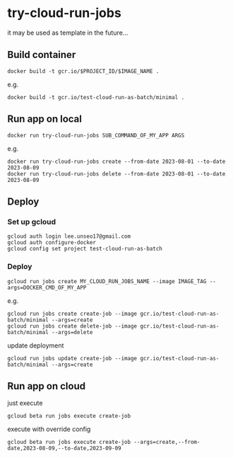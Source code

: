 # try-cloud-run-jobs

it may be used as template in the future...

## Build container

```
docker build -t gcr.io/$PROJECT_ID/$IMAGE_NAME .
```

e.g.

```
docker build -t gcr.io/test-cloud-run-as-batch/minimal .
```

## Run app on local

```
docker run try-cloud-run-jobs SUB_COMMAND_OF_MY_APP ARGS
```

e.g.

```
docker run try-cloud-run-jobs create --from-date 2023-08-01 --to-date 2023-08-09
docker run try-cloud-run-jobs delete --from-date 2023-08-01 --to-date 2023-08-09
```

## Deploy

### Set up gcloud

```
gcloud auth login lee.unseo17@gmail.com
gcloud auth configure-docker
gcloud config set project test-cloud-run-as-batch
```

### Deploy

```
gcloud run jobs create MY_CLOUD_RUN_JOBS_NAME --image IMAGE_TAG --args=DOCKER_CMD_OF_MY_APP
```

e.g.

```
gcloud run jobs create create-job --image gcr.io/test-cloud-run-as-batch/minimal --args=create
gcloud run jobs create delete-job --image gcr.io/test-cloud-run-as-batch/minimal --args=delete
```

update deployment

```
gcloud run jobs update create-job --image gcr.io/test-cloud-run-as-batch/minimal --args=create
```

## Run app on cloud

just execute

```
gcloud beta run jobs execute create-job
```

execute with override config

```
gcloud beta run jobs execute create-job --args=create,--from-date,2023-08-09,--to-date,2023-09-09
```
